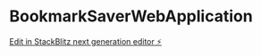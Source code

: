 # BookmarkSaverWebApplication

[Edit in StackBlitz next generation editor ⚡️](https://stackblitz.com/~/github.com/hdiesel323/BookmarkSaverWebApplication)